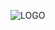 ![LOGO](https://raw.githubusercontent.com/multi-coop/vizboard-website-content/main/images/logo_GITRIBUTE_title.png)
<!-- ![](http://localhost:8800/statics/images/logo_GITRIBUTE_title.png) -->

<!-- <div class="columns is-centered">
  <div class="column is-8-mobile is-12 is-flex is-justify-content-center">
    <img
      style="max-height: 200px; width: auto;"
      src="https://raw.githubusercontent.com/multi-coop/vizboard-website-content/main/images/logo_GITRIBUTE_title.png"
      alt="LOGO MULTI"
    />
  </div>
</div> -->
